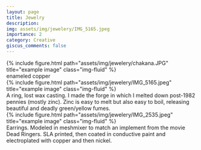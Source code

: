 ```yaml
---
layout: page
title: Jewelry
description: 
img: assets/img/jewelery/IMG_5165.jpeg
importance: 2
category: Creative
giscus_comments: false
---
```



<div class="row">
    <div class="col-sm mt-3 mt-md-0">
        {% include figure.html path="assets/img/jewelery/chakana.JPG" title="example image" class="img-fluid" %}
    </div>
</div>
<div class="caption">
    enameled copper
</div>
<div class="row">
    <div class="col-sm mt-3 mt-md-0">
        {% include figure.html path="assets/img/jewelery/IMG_5165.jpeg" title="example image" class="img-fluid" %}
    </div>
</div>
<div class="caption">
    A ring, lost wax casting. I made the forge in which I melted down post-1982 pennies (mostly zinc). Zinc is easy to melt but also easy to boil, releasing beautiful and deadly green/yellow fumes.
</div>

<div class="row">
    <div class="col-sm mt-3 mt-md-0">
        {% include figure.html path="assets/img/jewelery/IMG_2535.jpeg" title="example image" class="img-fluid" %}
    </div>
</div>
<div class="caption">
    Earrings. Modeled in meshmixer to match an implement from the movie Dead Ringers. SLA printed, then coated in conductive paint and electroplated with copper and then nickel. 
</div>
